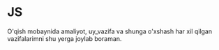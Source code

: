 # JS 
O'qish mobaynida amaliyot, uy_vazifa va shunga o'xshash har xil qilgan vazifalarimni shu yerga joylab boraman.
